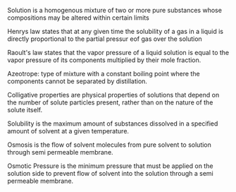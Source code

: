 Solution is a homogenous mixture of two or more pure substances whose compositions may be altered within certain limits

Henrys law states that at any given time the solubility of a gas in a liquid is directly proportional to the partial pressur eof gas over the solution

Raoult's law states that the vapor pressure of a liquid solution is equal to the vapor pressure of its components multiplied by their mole fraction.

Azeotrope: type of mixture with a constant boiling point where the components cannot be separated by distillation.

Colligative properties are physical properties of solutions that depend on the number of solute particles present, rather than on the nature of the solute itself.

Solubility is the maximum amount of substances dissolved in a specified amount of solvent at a given temperature.

Osmosis is the flow of  solvent molecules from pure solvent to solution through semi permeable membrane.

Osmotic Pressure is the minimum pressure that must be applied on the solution side to prevent flow of solvent into the solution through a semi permeable membrane.












